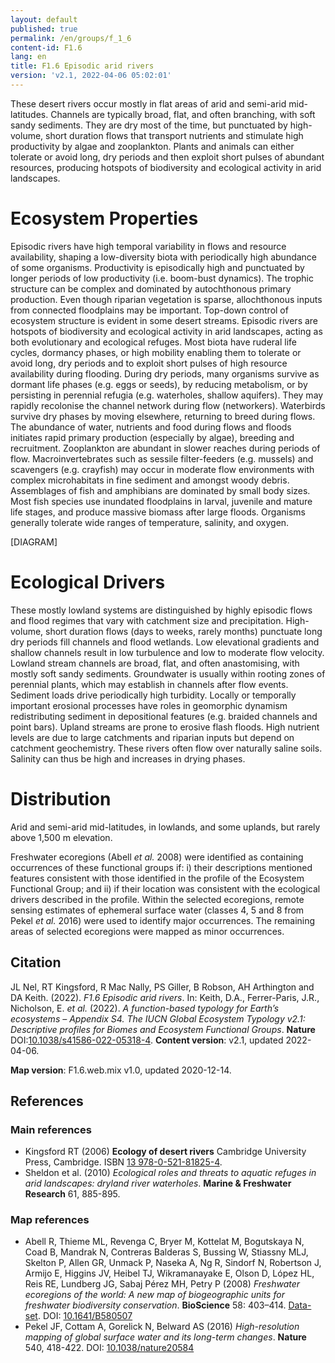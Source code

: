```yaml
---
layout: default
published: true
permalink: /en/groups/f_1_6
content-id: F1.6
lang: en
title: F1.6 Episodic arid rivers
version: 'v2.1, 2022-04-06 05:02:01'
---
```


These desert rivers occur mostly in flat areas of arid and semi-arid mid-latitudes. Channels are typically broad, flat, and often branching, with soft sandy sediments. They are dry most of the time, but punctuated by high-volume, short duration flows that transport nutrients and stimulate high productivity by algae and zooplankton. Plants and animals can either tolerate or avoid long, dry periods and then exploit short pulses of abundant resources, producing hotspots of biodiversity and ecological activity in arid landscapes.

# Ecosystem Properties
 
Episodic rivers have high temporal variability in flows and resource availability, shaping a low-diversity biota with periodically high abundance of some organisms. Productivity is episodically high and punctuated by longer periods of low productivity (i.e. boom-bust dynamics). The trophic structure can be complex and dominated by autochthonous primary production. Even though riparian vegetation is sparse, allochthonous inputs from connected floodplains may be important. Top-down control of ecosystem structure is evident in some desert streams. Episodic rivers are hotspots of biodiversity and ecological activity in arid landscapes, acting as both evolutionary and ecological refuges. Most biota have ruderal life cycles, dormancy phases, or high mobility enabling them to tolerate or avoid long, dry periods and to exploit short pulses of high resource availability during flooding. During dry periods, many organisms survive as dormant life phases (e.g. eggs or seeds), by reducing metabolism, or by persisting in perennial refugia (e.g. waterholes, shallow aquifers). They may rapidly recolonise the channel network during flow (networkers). Waterbirds survive dry phases by moving elsewhere, returning to breed during flows. The abundance of water, nutrients and food during flows and floods initiates rapid primary production (especially by algae), breeding and recruitment. Zooplankton are abundant in slower reaches during periods of flow. Macroinvertebrates such as sessile filter-feeders (e.g. mussels) and scavengers (e.g. crayfish) may occur in moderate flow environments with complex microhabitats in fine sediment and amongst woody debris. Assemblages of fish and amphibians are dominated by small body sizes. Most fish species use inundated floodplains in larval, juvenile and mature life stages, and produce massive biomass after large floods. Organisms generally tolerate wide ranges of temperature, salinity, and oxygen.

[DIAGRAM]

# Ecological Drivers
 
These mostly lowland systems are distinguished by highly episodic flows and flood regimes that vary with catchment size and precipitation. High-volume, short duration flows (days to weeks, rarely months) punctuate long dry periods fill channels and flood wetlands. Low elevational gradients and shallow channels result in low turbulence and low to moderate flow velocity. Lowland stream channels are broad, flat, and often anastomising, with mostly soft sandy sediments. Groundwater is usually within rooting zones of perennial plants, which may establish in channels after flow events. Sediment loads drive periodically high turbidity. Locally or temporally important erosional processes have roles in geomorphic dynamism redistributing sediment in depositional features (e.g. braided channels and point bars). Upland streams are prone to erosive flash floods. High nutrient levels are due to large catchments and riparian inputs but depend on catchment geochemistry. These rivers often flow over naturally saline soils. Salinity can thus be high and increases in drying phases.
 
# Distribution
 
Arid and semi-arid mid-latitudes, in lowlands, and some uplands, but rarely above 1,500 m elevation.

Freshwater ecoregions (Abell _et al._ 2008) were identified as containing occurrences of these functional groups if: i) their descriptions mentioned features consistent with those identified in the profile of the Ecosystem Functional Group; and ii) if their location was consistent with the ecological drivers described in the profile. Within the selected ecoregions, remote sensing estimates of ephemeral surface water (classes 4, 5 and 8 from Pekel _et al._ 2016) were used to identify major occurrences. The remaining areas of selected ecoregions were mapped as minor occurrences.

## Citation

JL Nel, RT Kingsford, R Mac Nally, PS Giller, B Robson, AH Arthington and DA Keith. (2022). *F1.6 Episodic arid rivers*. In: Keith, D.A., Ferrer-Paris, J.R., Nicholson, E. *et al.* (2022). *A function-based typology for Earth’s ecosystems – Appendix S4. The IUCN Global Ecosystem Typology v2.1: Descriptive profiles for Biomes and Ecosystem Functional Groups*. **Nature** DOI:[10.1038/s41586-022-05318-4](https://doi.org/10.1038/s41586-022-05318-4).
**Content version**: v2.1, updated 2022-04-06.

**Map version**: F1.6.web.mix v1.0, updated 2020-12-14.

## References

### Main references
* Kingsford RT (2006) **Ecology of desert rivers** Cambridge University Press, Cambridge. ISBN [13 978-0-521-81825-4](www.cambridge.org/9780521818254).
* Sheldon et al. (2010) *Ecological roles and threats to aquatic refuges in arid landscapes: dryland river waterholes*. **Marine & Freshwater Research** 61, 885-895.

### Map references
* Abell R, Thieme ML, Revenga C, Bryer M, Kottelat M, Bogutskaya N, Coad B, Mandrak N, Contreras Balderas S, Bussing W, Stiassny MLJ, Skelton P, Allen GR, Unmack P, Naseka A, Ng R, Sindorf N, Robertson J, Armijo E, Higgins JV, Heibel TJ, Wikramanayake E, Olson D, López HL, Reis RE, Lundberg JG, Sabaj Pérez MH, Petry P  (2008) *Freshwater ecoregions of the world: A new map of biogeographic units for freshwater biodiversity conservation*. **BioScience** 58: 403–414. [Data-set](http://www.feow.org). DOI: [10.1641/B580507](http://doi.org/10.1641/B580507)
* Pekel JF, Cottam A, Gorelick N, Belward AS (2016) *High-resolution mapping of global surface water and its long-term changes*. **Nature** 540, 418-422. DOI: [10.1038/nature20584](http://doi.org/10.1038/nature20584)
